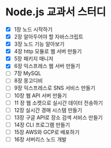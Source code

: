 # Node.js 교과서 스터디

- [x] 1장 노드 시작하기
- [x] 2장 알아두어야 할 자바스크립트
- [x] 3장 노드 기능 알아보기
- [x] 4장 http 모듈로 웹 서버 만들기
- [x] 5장 패키지 매니저
- [x] 6장 익스프레스 웹 서버 만들기
- [ ] 7장 MySQL
- [ ] 8장 몽고디비
- [ ] 9장 익스프레스로 SNS 서비스 만들기
- [ ] 10장 웹 API 서버 만들기
- [ ] 11 장 웹 소켓으로 실시간 데이터 전송하기
- [ ] 12장 실시간 경매 시스템 만들기
- [ ] 13장 구글 API로 장소 검색 서비스 만들기
- [ ] 14장 CLI 프로그램 만들기
- [ ] 15장 AWS와 GCP로 배포하기
- [ ] 16장 서버리스 노드 개발
